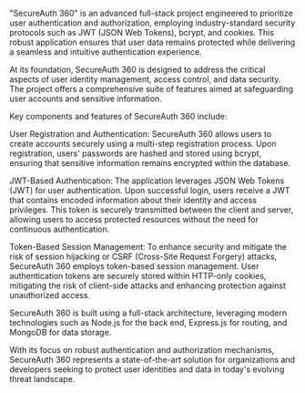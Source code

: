 "SecureAuth 360" is an advanced full-stack project engineered to prioritize user authentication and authorization, employing industry-standard security protocols such as JWT (JSON Web Tokens), bcrypt, and cookies. This robust application ensures that user data remains protected while delivering a seamless and intuitive authentication experience.

At its foundation, SecureAuth 360 is designed to address the critical aspects of user identity management, access control, and data security. The project offers a comprehensive suite of features aimed at safeguarding user accounts and sensitive information.

Key components and features of SecureAuth 360 include:

User Registration and Authentication: SecureAuth 360 allows users to create accounts securely using a multi-step registration process. Upon registration, users' passwords are hashed and stored using bcrypt, ensuring that sensitive information remains encrypted within the database.

JWT-Based Authentication: The application leverages JSON Web Tokens (JWT) for user authentication. Upon successful login, users receive a JWT that contains encoded information about their identity and access privileges. This token is securely transmitted between the client and server, allowing users to access protected resources without the need for continuous authentication.

Token-Based Session Management: To enhance security and mitigate the risk of session hijacking or CSRF (Cross-Site Request Forgery) attacks, SecureAuth 360 employs token-based session management. User authentication tokens are securely stored within HTTP-only cookies, mitigating the risk of client-side attacks and enhancing protection against unauthorized access.

SecureAuth 360 is built using a full-stack architecture, leveraging modern technologies such as Node.js for the back end, Express.js for routing, and MongoDB for data storage.

With its focus on robust authentication and authorization mechanisms, SecureAuth 360 represents a state-of-the-art solution for organizations and developers seeking to protect user identities and data in today's evolving threat landscape.
